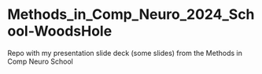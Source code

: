# Methods_in_Comp_Neuro_2024_School-WoodsHole
Repo with my presentation slide deck (some slides) from the Methods in Comp Neuro School
